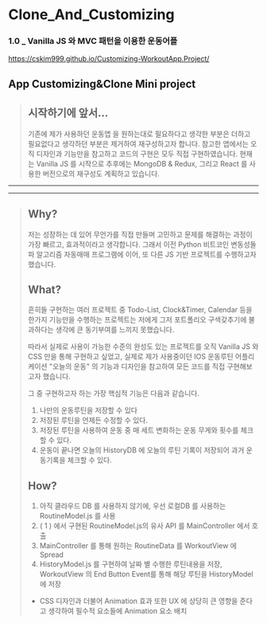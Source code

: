 # Clone_And_Customizing
### 1.0 _ Vanilla JS 와 MVC 패턴을 이용한 운동어플
https://cskim999.github.io/Customizing-WorkoutApp.Project/


## App Customizing&Clone Mini project

> ## 시작하기에 앞서...
> 
> 기존에 제가 사용하던 운동앱 을 원하는대로 필요하다고 생각한 부분은 더하고 필요없다고 생각하던 부분은 제거하여 재구성하고자 합니다. 
참고한 앱에서는 오직 디자인과 기능만을 참고하고 코드의 구현은 모두 직접 구현하였습니다.
현재는 Vanilla JS 를 시작으로 추후에는 MongoDB & Redux, 그리고 React 를 사용한 버전으로의 재구성도 계획하고 있습니다.


* * *
* * *

> ## Why?
> 저는 성장하는 데 있어 무언가를 직접 만들며 고민하고 문제를 해결하는 과정이 가장 빠르고, 효과적이라고 생각합니다. 그래서 이전 Python 비트코인 변동성돌파 알고리즘 자동매매 프로그램에 이어, 또 다른 JS 기반 프로젝트를 수행하고자 했습니다.
> ## What?
>   흔히들 구현하는 여러 프로젝트 중 Todo-List, Clock&Timer, Calendar 등을 한가지 기능만을 수행하는 프로젝트는 저에게 그저 포트폴리오 구색갖추기에 불과하다는 생각에 큰 동기부여를 느끼지 못했습니다.
>   
>   따라서 실제로 사용이 가능한 수준의 완성도 있는 프로젝트를 오직 Vanilla JS 와 CSS 만을 통해 구현하고 싶었고, 실제로 제가 사용중이던 IOS 운동루틴 어플리케이션 "오늘의 운동" 의 기능과 디자인을 참고하여 모든 코드를 직접 구현해보고자 했습니다.
>   
>   그 중 구현하고자 하는 가장 핵심적 기능은 다음과 같습니다.
>   1. 나만의 운동루틴을 저장할 수 있다
>   2. 저장된 루틴을 언제든 수정할 수 있다.
>   3. 저장된 루틴을 사용하여 운동 중 매 세트 변화하는 운동 무게와 횟수를 체크할 수 있다.
>   4. 운동이 끝나면 오늘의 HistoryDB 에 오늘의 루틴 기록이 저장되어 과거 운동기록을 체크할 수 있다.
>   
>   ## How?
>   1. 아직 클라우드 DB 를 사용하지 않기에, 우선 로컬DB 를 사용하는 RoutineModel.js 를 사용
>   2. ( 1 ) 에서 구현된 RoutineModel.js의 유사 API 를 MainController 에서 호출
>   3. MainController 를 통해 원하는 RoutineData 를 WorkoutView 에 Spread
>   4. HistoryModel.js 를 구현하여 날짜 별 수행한 루틴내용을 저장, WorkoutView 의 End Button Event를 통해 해당 루틴을 HistoryModel 에 저장
>   * CSS 디자인과 더불어 Animation 효과 또한 UX 에 상당히 큰 영향을 준다고 생각하여 필수적 요소들에 Animation 요소 배치
